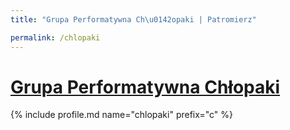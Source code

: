 ```yaml
---
title: "Grupa Performatywna Ch\u0142opaki | Patromierz"

permalink: /chlopaki
---
```


# [Grupa Performatywna Chłopaki](https://patronite.pl/chlopaki)

{% include profile.md name="chlopaki" prefix="c" %}
